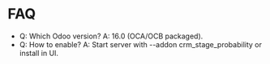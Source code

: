 # FAQ

- Q: Which Odoo version? A: 16.0 (OCA/OCB packaged).
- Q: How to enable? A: Start server with --addon crm_stage_probability or install in UI.
